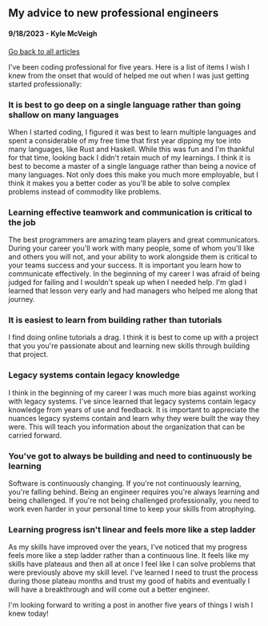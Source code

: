 ## My advice to new professional engineers
#### 9/18/2023 - Kyle McVeigh
[Go back to all articles](../../)

I've been coding professional for five years. Here is a list of items I wish I knew from the onset that would of helped me out when I was just getting started professionally: 

### It is best to go deep on a single language rather than going shallow on many languages
When I started coding, I figured it was best to learn multiple languages and spent a considerable of my free time that first year dipping my toe into many languages, like Rust and Haskell. While this was fun and I'm thankful for that time, looking back I didn't retain much of my learnings. I think it is best to become a master of a single language rather than being a novice of many languages. Not only does this make you much more employable, but I think it makes you a better coder as you'll be able to solve complex problems instead of commodity like problems. 

### Learning effective teamwork and communication is critical to the job 
The best programmers are amazing team players and great communicators. During your career you'll work with many people, some of whom you'll like and others you will not, and your ability to work alongside them is critical to your teams success and your success. It is important you learn how to communicate effectively. In the beginning of my career I was afraid of being judged for failing and I wouldn't speak up when I needed help. I'm glad I learned that lesson very early and had managers who helped me along that journey.

### It is easiest to learn from building rather than tutorials 
I find doing online tutorials a drag. I think it is best to come up with a project that you you're passionate about and learning new skills through building that project. 

### Legacy systems contain legacy knowledge
I think in the beginning of my career I was much more bias against working with legacy systems. I've since learned that legacy systems contain legacy knowledge from years of use and feedback. It is important to appreciate the nuances legacy systems contain and learn why they were built the way they were. This will teach you information about the organization that can be carried forward. 

### You've got to always be building and need to continuously be learning 
Software is continuously changing. If you're not continuously learning, you're falling behind. Being an engineer requires you're always learning and being challenged. If you're not being challenged professionally, you need to work even harder in your personal time to keep your skills from atrophying. 

### Learning progress isn't linear and feels more like a step ladder 
As my skills have improved over the years, I've noticed that my progress feels more like a step ladder rather than a continuous line. It feels like my skills have plateaus and then all at once I feel like I can solve problems that were previously above my skill level. I've learned I need to trust the process during those plateau months and trust my good of habits and eventually I will have a breakthrough and will come out a better engineer. 

I'm looking forward to writing a post in another five years of things I wish I knew today! 